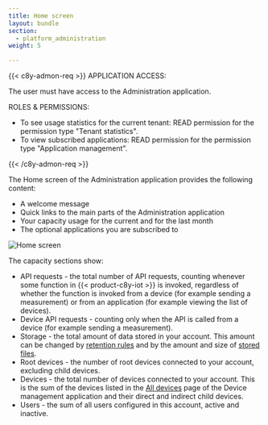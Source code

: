 ```yaml
---
title: Home screen
layout: bundle
section:
  - platform_administration
weight: 5

---
```


{{< c8y-admon-req >}}
APPLICATION ACCESS:

The user must have access to the Administration application.

ROLES & PERMISSIONS:

* To see usage statistics for the current tenant: READ permission for the permission type "Tenant statistics".
* To view subscribed applications: READ permission for the permission type "Application management".

{{< /c8y-admon-req >}}

The Home screen of the Administration application provides the following content:

* A welcome message
* Quick links to the main parts of the Administration application
* Your capacity usage for the current and for the last month
* The optional applications you are subscribed to

<img src="/images/users-guide/Administration/admin-home.png" alt="Home screen">

The capacity sections show:

* API requests - the total number of API requests, counting whenever some function in {{< product-c8y-iot >}} is invoked, regardless of whether the function is invoked from a device (for example sending a measurement) or from an application (for example viewing the list of devices).
* Device API requests - counting only when the API is called from a device (for example sending a measurement).
* Storage - the total amount of data stored in your account. This amount can be changed by [retention rules](/standard-tenant/managing-data/#retention-rules) and by the amount and size of [stored files](/standard-tenant/managing-data/#files-repository).
* Root devices - the number of root devices connected to your account, excluding child devices.
* Devices - the total number of devices connected to your account. This is the sum of the devices listed in the [All devices](/device-management-application/viewing-all-devices/) page of the Device management application and their direct and indirect child devices.
* Users - the sum of all users configured in this account, active and inactive.
